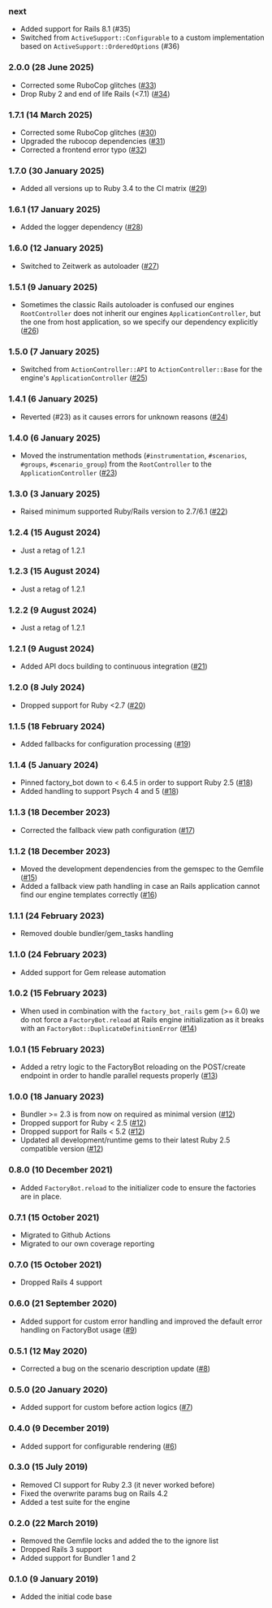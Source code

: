 ### next

* Added support for Rails 8.1 (#35)
* Switched from `ActiveSupport::Configurable` to a custom implementation based
  on `ActiveSupport::OrderedOptions` (#36)

### 2.0.0 (28 June 2025)

* Corrected some RuboCop glitches ([#33](https://github.com/hausgold/factory_bot_instrumentation/pull/33))
* Drop Ruby 2 and end of life Rails (<7.1) ([#34](https://github.com/hausgold/factory_bot_instrumentation/pull/34))

### 1.7.1 (14 March 2025)

* Corrected some RuboCop glitches ([#30](https://github.com/hausgold/factory_bot_instrumentation/pull/30))
* Upgraded the rubocop dependencies ([#31](https://github.com/hausgold/factory_bot_instrumentation/pull/31))
* Corrected a frontend error typo ([#32](https://github.com/hausgold/factory_bot_instrumentation/pull/32))

### 1.7.0 (30 January 2025)

* Added all versions up to Ruby 3.4 to the CI matrix ([#29](https://github.com/hausgold/factory_bot_instrumentation/pull/29))

### 1.6.1 (17 January 2025)

* Added the logger dependency ([#28](https://github.com/hausgold/factory_bot_instrumentation/pull/28))

### 1.6.0 (12 January 2025)

* Switched to Zeitwerk as autoloader ([#27](https://github.com/hausgold/factory_bot_instrumentation/pull/27))

### 1.5.1 (9 January 2025)

* Sometimes the classic Rails autoloader is confused our engines
  `RootController` does not inherit our engines `ApplicationController`, but
  the one from host application, so we specify our dependency explicitly ([#26](https://github.com/hausgold/factory_bot_instrumentation/pull/26))

### 1.5.0 (7 January 2025)

* Switched from `ActionController::API` to `ActionController::Base` for the
  engine's `ApplicationController` ([#25](https://github.com/hausgold/factory_bot_instrumentation/pull/25))

### 1.4.1 (6 January 2025)

* Reverted (#23) as it causes errors for unknown reasons ([#24](https://github.com/hausgold/factory_bot_instrumentation/pull/24))

### 1.4.0 (6 January 2025)

* Moved the instrumentation methods (`#instrumentation`, `#scenarios`,
  `#groups`, `#scenario_group`) from the `RootController` to the
  `ApplicationController` ([#23](https://github.com/hausgold/factory_bot_instrumentation/pull/23))

### 1.3.0 (3 January 2025)

* Raised minimum supported Ruby/Rails version to 2.7/6.1 ([#22](https://github.com/hausgold/factory_bot_instrumentation/pull/22))

### 1.2.4 (15 August 2024)

* Just a retag of 1.2.1

### 1.2.3 (15 August 2024)

* Just a retag of 1.2.1

### 1.2.2 (9 August 2024)

* Just a retag of 1.2.1

### 1.2.1 (9 August 2024)

* Added API docs building to continuous integration ([#21](https://github.com/hausgold/factory_bot_instrumentation/pull/21))

### 1.2.0 (8 July 2024)

* Dropped support for Ruby <2.7 ([#20](https://github.com/hausgold/factory_bot_instrumentation/pull/20))

### 1.1.5 (18 February 2024)

* Added fallbacks for configuration processing ([#19](https://github.com/hausgold/factory_bot_instrumentation/pull/19))

### 1.1.4 (5 January 2024)

* Pinned factory_bot down to < 6.4.5 in order to support Ruby 2.5 ([#18](https://github.com/hausgold/factory_bot_instrumentation/pull/18))
* Added handling to support Psych 4 and 5 ([#18](https://github.com/hausgold/factory_bot_instrumentation/pull/18))

### 1.1.3 (18 December 2023)

* Corrected the fallback view path configuration ([#17](https://github.com/hausgold/factory_bot_instrumentation/pull/17))

### 1.1.2 (18 December 2023)

* Moved the development dependencies from the gemspec to the Gemfile ([#15](https://github.com/hausgold/factory_bot_instrumentation/pull/15))
* Added a fallback view path handling in case an Rails application cannot
  find our engine templates correctly ([#16](https://github.com/hausgold/factory_bot_instrumentation/pull/16))

### 1.1.1 (24 February 2023)

* Removed double bundler/gem_tasks handling

### 1.1.0 (24 February 2023)

* Added support for Gem release automation

### 1.0.2 (15 February 2023)

* When used in combination with the `factory_bot_rails` gem (>= 6.0) we do not
  force a `FactoryBot.reload` at Rails engine initialization as it breaks with
  an `FactoryBot::DuplicateDefinitionError` ([#14](https://github.com/hausgold/factory_bot_instrumentation/pull/14))

### 1.0.1 (15 February 2023)

* Added a retry logic to the FactoryBot reloading on the POST/create endpoint
  in order to handle parallel requests properly ([#13](https://github.com/hausgold/factory_bot_instrumentation/pull/13))

### 1.0.0 (18 January 2023)

* Bundler >= 2.3 is from now on required as minimal version ([#12](https://github.com/hausgold/factory_bot_instrumentation/pull/12))
* Dropped support for Ruby < 2.5 ([#12](https://github.com/hausgold/factory_bot_instrumentation/pull/12))
* Dropped support for Rails < 5.2 ([#12](https://github.com/hausgold/factory_bot_instrumentation/pull/12))
* Updated all development/runtime gems to their latest
  Ruby 2.5 compatible version ([#12](https://github.com/hausgold/factory_bot_instrumentation/pull/12))

### 0.8.0 (10 December 2021)

* Added `FactoryBot.reload` to the initializer code to ensure the factories
  are in place.

### 0.7.1 (15 October 2021)

* Migrated to Github Actions
* Migrated to our own coverage reporting

### 0.7.0 (15 October 2021)

* Dropped Rails 4 support

### 0.6.0 (21 September 2020)

* Added support for custom error handling and improved the default error
  handling on FactoryBot usage ([#9](https://github.com/hausgold/factory_bot_instrumentation/pull/9))

### 0.5.1 (12 May 2020)

* Corrected a bug on the scenario description update ([#8](https://github.com/hausgold/factory_bot_instrumentation/pull/8))

### 0.5.0 (20 January 2020)

* Added support for custom before action logics ([#7](https://github.com/hausgold/factory_bot_instrumentation/pull/7))

### 0.4.0 (9 December 2019)

* Added support for configurable rendering ([#6](https://github.com/hausgold/factory_bot_instrumentation/pull/6))

### 0.3.0 (15 July 2019)

* Removed CI support for Ruby 2.3 (it never worked before)
* Fixed the overwrite params bug on Rails 4.2
* Added a test suite for the engine

### 0.2.0 (22 March 2019)

* Removed the Gemfile locks and added the to the ignore list
* Dropped Rails 3 support
* Added support for Bundler 1 and 2

### 0.1.0 (9 January 2019)

* Added the initial code base
